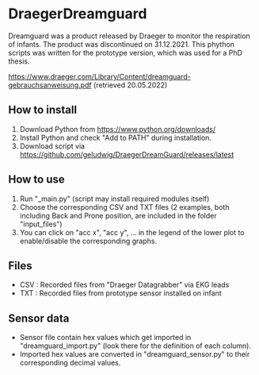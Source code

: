 # DraegerDreamguard

Dreamguard was a product released by Draeger to monitor the respiration of infants. The product was discontinued on 31.12.2021. This phython scripts was written for the prototype version, which was used for a PhD thesis.

https://www.draeger.com/Library/Content/dreamguard-gebrauchsanweisung.pdf (retrieved 20.05.2022)

## How to install
1) Download Python from https://www.python.org/downloads/
2) Install Python and check "Add to PATH" during installation.
3) Download script via https://github.com/geludwig/DraegerDreamGuard/releases/latest

## How to use
1) Run "_main.py" (script may install required modules itself)
2) Choose the corresponding CSV and TXT files (2 examples, both including Back and Prone position, are included in the folder "input_files")
3) You can click on "acc x", "acc y", ... in the legend of the lower plot to enable/disable the corresponding graphs.

## Files
- CSV : Recorded files from "Draeger Datagrabber" via EKG leads
- TXT : Recorded files from prototype sensor installed on infant

## Sensor data
- Sensor file contain hex values which get imported in "dreamguard_import.py" (look there for the definition of each column).
- Imported hex values are converted in "dreamguard_sensor.py" to their corresponding decimal values.
